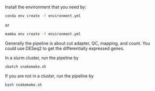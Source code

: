 Install the environment that you need by:

```bash
conda env create -f environment.yml
```

or

```bash
mamba env create -f environment.yml
```

Generally the pipeline is about cut adapter, QC, mapping, and count. You could use DESeq2 to get the differentially expressed genes.


In a slurm cluster, run the pipeline by 

```bash
sbatch snakemake.sh
```

If you are not in a cluster, run the pipeline by
```bash
bash snakemake.sh
```
